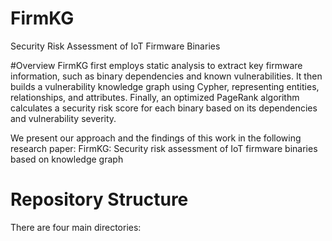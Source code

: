 # FirmKG
Security Risk Assessment of IoT Firmware Binaries

#Overview
FirmKG first employs static analysis to extract key firmware information, such as binary dependencies and known vulnerabilities. It then builds a vulnerability knowledge graph using Cypher, representing entities, relationships, and attributes. Finally, an optimized PageRank algorithm calculates a security risk score for each binary based on its dependencies and vulnerability severity.


We present our approach and the findings of this work in the following research paper:
FirmKG: Security risk assessment of IoT firmware binaries based on knowledge graph

# Repository Structure
There are four main directories:

